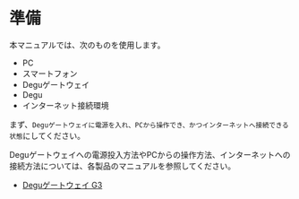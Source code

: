 # 準備

本マニュアルでは、次のものを使用します。

* PC
* スマートフォン
* Deguゲートウェイ
* Degu
* インターネット接続環境

まず、`Deguゲートウェイに電源を入れ、PCから操作でき、かつインターネットへ接続できる状態`にしてください。

Deguゲートウェイへの電源投入方法やPCからの操作方法、インターネットへの接続方法については、各製品のマニュアルを参照してください。

* [Deguゲートウェイ G3](https://manual.atmark-techno.com/armadillo-iot-g3/armadillo-iotg-g3_startup_guide_ja-2.0.2/ch03.html)
